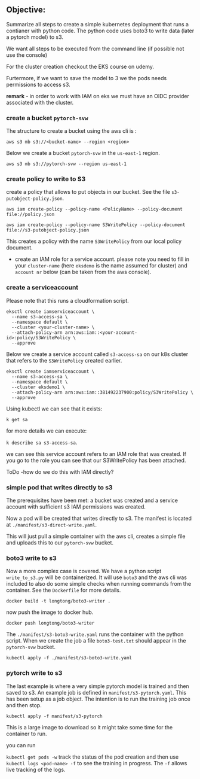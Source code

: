 ## Objective:

Summarize all steps to create a simple kubernetes deployment that runs a contianer with python code. The python code uses boto3 to write data (later a pytorch model) to s3.

We want all steps to be executed from the command line (if possible not use the console)

For the cluster creation checkout the EKS course on udemy. 

Furtermore, if we want to save the model to 3 we the pods needs permissions to access s3.

**remark** - in order to work with IAM on eks we must have an OIDC provider associated with the cluster.

### create a bucket `pytorch-svw`
The structure to create a bucket using the aws cli is :
```
aws s3 mb s3://<bucket-name> --region <region>
```

Below we create a bucket `pytorch-svw` in the `us-east-1` region.
```
aws s3 mb s3://pytorch-svw --region us-east-1
```

### create policy to write to S3

create a policy that allows to put objects in our bucket. See the file `s3-putobject-policy.json`.

```
aws iam create-policy --policy-name <PolicyName> --policy-document file://policy.json
```
```
aws iam create-policy --policy-name S3WritePolicy --policy-document file://s3-putobject-policy.json
```
This creates a policy with the name `S3WritePolicy` from our local policy document.
- create an IAM role for a service account. please note you need to fill in your `cluster-name` (here `eksdemo` is the name assumed for cluster)  and `account nr` below (can be taken from the aws console). 

### create a serviceaccount

Please note that this runs a cloudformation script.

```
eksctl create iamserviceaccount \
  --name s3-access-sa \
  --namespace default \
  --cluster <your-cluster-name> \
  --attach-policy-arn arn:aws:iam::<your-account-id>:policy/S3WritePolicy \
  --approve
```
Below we create a service account called `s3-access-sa` on our k8s cluster that refers to the `S3WritePolicy` created earlier. 
```
eksctl create iamserviceaccount \
  --name s3-access-sa \
  --namespace default \
  --cluster eksdemo1 \
  --attach-policy-arn arn:aws:iam::381492237900:policy/S3WritePolicy \
  --approve
```

Using kubectl we can see that it exists:

`k get sa`

for more details we can execute:

 `k describe sa s3-access-sa`.

we can see this service account refers to an IAM role that was created. If you go to the role you can see that our S3WritePolicy has been attached. 

ToDo -how do we do this with IAM directly?

### simple pod that writes directly to s3

The prerequisites have been met: a bucket was created and a service account with sufficient s3 IAM permissions was created.

Now a pod will be created that writes directly to s3. The manifest is located at `./manifest/s3-direct-write.yaml`.

This will just pull a simple container with the aws cli, creates a simple file and uploads this to our `pytorch-svw` bucket. 

### boto3 write to s3

Now a more complex case is covered. We have a python script `write_to_s3.py` will be containerized. It will use `boto3` and the aws cli was included to also do some simple checks when running commands from the container. See the `Dockerfile` for more details. 

`docker build -t longtong/boto3-writer .`

now push the image to docker hub. 

`docker push longtong/boto3-writer`

The `./manifest/s3-boto3-write.yaml` runs the container with the python script. When we create the job a file `boto3-test.txt` should appear in the `pytorch-svw` bucket.

`kubectl apply -f ./manifest/s3-boto3-write.yaml`

### pytorch write to s3

The last example is where a very simple pytorch model is trained and then saved to s3. An example job is defined in `manifest/s3-pytorch.yaml`. This has been setup as a job object. The intention is to run the training job once and then stop. 

`kubectl apply -f manifest/s3-pytorch`

This is a large image to download so it might take some time for the container to run. 

you can run

`kubectl get pods -w` track the status of the pod creation and then use `kubectl logs <pod-name> -f` to see the training in progress.
The `-f` allows live tracking of the logs. 





